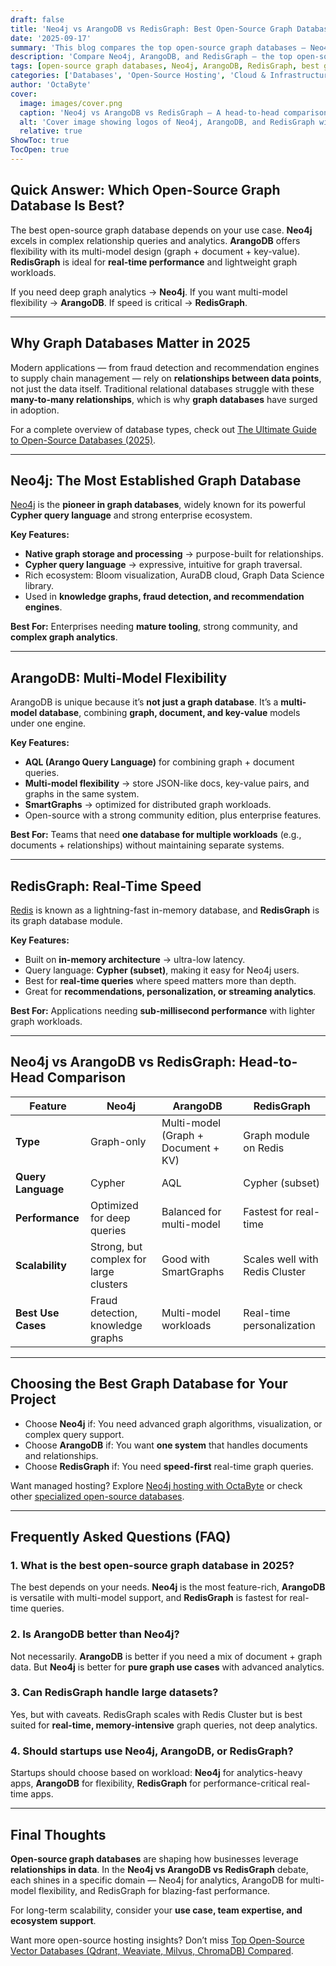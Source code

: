 ```yaml
---
draft: false
title: 'Neo4j vs ArangoDB vs RedisGraph: Best Open-Source Graph Databases'
date: '2025-09-17'
summary: 'This blog compares the top open-source graph databases — Neo4j, ArangoDB, and RedisGraph — to help developers and businesses choose the right solution in 2025. Neo4j stands out for advanced graph analytics and mature tooling, ArangoDB offers flexibility with its multi-model architecture, and RedisGraph delivers unmatched speed for real-time queries. The article breaks down features, performance, scalability, and best use cases, providing a clear head-to-head comparison table and FAQ section. Whether you need deep graph insights, multi-model support, or ultra-fast performance, this guide shows which database is best for your project.'
description: 'Compare Neo4j, ArangoDB, and RedisGraph — the top open-source graph databases in 2025. Learn strengths, use cases, and how to choose the right one.'
tags: [open-source graph databases, Neo4j, ArangoDB, RedisGraph, best graph database 2025, multi-model databases, database comparison]
categories: ['Databases', 'Open-Source Hosting', 'Cloud & Infrastructure']
author: 'OctaByte'
cover:
  image: images/cover.png
  caption: 'Neo4j vs ArangoDB vs RedisGraph — A head-to-head comparison of the best open-source graph databases in 2025.'
  alt: 'Cover image showing logos of Neo4j, ArangoDB, and RedisGraph with the title “Neo4j vs ArangoDB vs RedisGraph — Best Open-Source Graph Databases” on a dark blue background.'
  relative: true
ShowToc: true
TocOpen: true
---
```


## Quick Answer: Which Open-Source Graph Database Is Best?

The best open-source graph database depends on your use case. **Neo4j** excels in complex relationship queries and analytics. **ArangoDB** offers flexibility with its multi-model design (graph + document + key-value). **RedisGraph** is ideal for **real-time performance** and lightweight graph workloads.

If you need deep graph analytics → **Neo4j**.
If you want multi-model flexibility → **ArangoDB**.
If speed is critical → **RedisGraph**.

---

## Why Graph Databases Matter in 2025

Modern applications — from fraud detection and recommendation engines to supply chain management — rely on **relationships between data points**, not just the data itself. Traditional relational databases struggle with these **many-to-many relationships**, which is why **graph databases** have surged in adoption.

For a complete overview of database types, check out [The Ultimate Guide to Open-Source Databases (2025)](/topics/open-source-databases/ultimate-guide-2025/).

---

## Neo4j: The Most Established Graph Database

[Neo4j](https://octabyte.io/fully-managed-open-source-services/databases/specialized-databases/neo4j) is the **pioneer in graph databases**, widely known for its powerful **Cypher query language** and strong enterprise ecosystem.

**Key Features:**

* **Native graph storage and processing** → purpose-built for relationships.
* **Cypher query language** → expressive, intuitive for graph traversal.
* Rich ecosystem: Bloom visualization, AuraDB cloud, Graph Data Science library.
* Used in **knowledge graphs, fraud detection, and recommendation engines**.

**Best For:** Enterprises needing **mature tooling**, strong community, and **complex graph analytics**.

---

## ArangoDB: Multi-Model Flexibility

ArangoDB is unique because it’s **not just a graph database**. It’s a **multi-model database**, combining **graph, document, and key-value** models under one engine.

**Key Features:**

* **AQL (Arango Query Language)** for combining graph + document queries.
* **Multi-model flexibility** → store JSON-like docs, key-value pairs, and graphs in the same system.
* **SmartGraphs** → optimized for distributed graph workloads.
* Open-source with a strong community edition, plus enterprise features.

**Best For:** Teams that need **one database for multiple workloads** (e.g., documents + relationships) without maintaining separate systems.

---

## RedisGraph: Real-Time Speed

[Redis](https://octabyte.io/fully-managed-open-source-services/databases/nosql/redis) is known as a lightning-fast in-memory database, and **RedisGraph** is its graph database module.

**Key Features:**

* Built on **in-memory architecture** → ultra-low latency.
* Query language: **Cypher (subset)**, making it easy for Neo4j users.
* Best for **real-time queries** where speed matters more than depth.
* Great for **recommendations, personalization, or streaming analytics**.

**Best For:** Applications needing **sub-millisecond performance** with lighter graph workloads.

---

## Neo4j vs ArangoDB vs RedisGraph: Head-to-Head Comparison

| Feature            | **Neo4j**                              | **ArangoDB**                        | **RedisGraph**                 |
| ------------------ | -------------------------------------- | ----------------------------------- | ------------------------------ |
| **Type**           | Graph-only                             | Multi-model (Graph + Document + KV) | Graph module on Redis          |
| **Query Language** | Cypher                                 | AQL                                 | Cypher (subset)                |
| **Performance**    | Optimized for deep queries             | Balanced for multi-model            | Fastest for real-time          |
| **Scalability**    | Strong, but complex for large clusters | Good with SmartGraphs               | Scales well with Redis Cluster |
| **Best Use Cases** | Fraud detection, knowledge graphs      | Multi-model workloads               | Real-time personalization      |

---

## Choosing the Best Graph Database for Your Project

* Choose **Neo4j** if: You need advanced graph algorithms, visualization, or complex query support.
* Choose **ArangoDB** if: You want **one system** that handles documents and relationships.
* Choose **RedisGraph** if: You need **speed-first** real-time graph queries.

Want managed hosting? Explore [Neo4j hosting with OctaByte](https://octabyte.io/fully-managed-open-source-services/databases/specialized-databases/neo4j) or check other [specialized open-source databases](https://octabyte.io/fully-managed-open-source-services/databases/specialized-databases/).

---

## Frequently Asked Questions (FAQ)

### 1. What is the best open-source graph database in 2025?

The best depends on your needs. **Neo4j** is the most feature-rich, **ArangoDB** is versatile with multi-model support, and **RedisGraph** is fastest for real-time queries.

### 2. Is ArangoDB better than Neo4j?

Not necessarily. **ArangoDB** is better if you need a mix of document + graph data. But **Neo4j** is better for **pure graph use cases** with advanced analytics.

### 3. Can RedisGraph handle large datasets?

Yes, but with caveats. RedisGraph scales with Redis Cluster but is best suited for **real-time, memory-intensive** graph queries, not deep analytics.

### 4. Should startups use Neo4j, ArangoDB, or RedisGraph?

Startups should choose based on workload: **Neo4j** for analytics-heavy apps, **ArangoDB** for flexibility, **RedisGraph** for performance-critical real-time apps.

---

## Final Thoughts

**Open-source graph databases** are shaping how businesses leverage **relationships in data**. In the **Neo4j vs ArangoDB vs RedisGraph** debate, each shines in a specific domain — Neo4j for analytics, ArangoDB for multi-model flexibility, and RedisGraph for blazing-fast performance.

For long-term scalability, consider your **use case, team expertise, and ecosystem support**.

Want more open-source hosting insights? Don’t miss [Top Open-Source Vector Databases (Qdrant, Weaviate, Milvus, ChromaDB) Compared](/topics/open-source-databases/vector-databases-comparison/).
